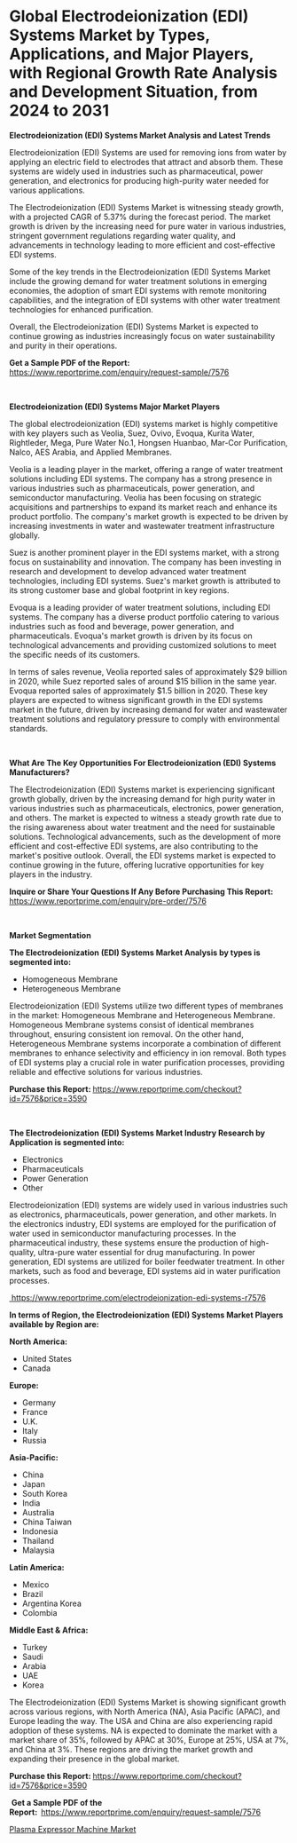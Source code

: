 <p><h1>Global Electrodeionization (EDI) Systems Market by Types, Applications, and Major Players, with Regional Growth Rate Analysis and Development Situation, from 2024 to 2031</h1></p><p><strong>Electrodeionization (EDI) Systems Market Analysis and Latest Trends</strong></p>
<p><p>Electrodeionization (EDI) Systems are used for removing ions from water by applying an electric field to electrodes that attract and absorb them. These systems are widely used in industries such as pharmaceutical, power generation, and electronics for producing high-purity water needed for various applications.</p><p>The Electrodeionization (EDI) Systems Market is witnessing steady growth, with a projected CAGR of 5.37% during the forecast period. The market growth is driven by the increasing need for pure water in various industries, stringent government regulations regarding water quality, and advancements in technology leading to more efficient and cost-effective EDI systems.</p><p>Some of the key trends in the Electrodeionization (EDI) Systems Market include the growing demand for water treatment solutions in emerging economies, the adoption of smart EDI systems with remote monitoring capabilities, and the integration of EDI systems with other water treatment technologies for enhanced purification.</p><p>Overall, the Electrodeionization (EDI) Systems Market is expected to continue growing as industries increasingly focus on water sustainability and purity in their operations.</p></p>
<p><strong>Get a Sample PDF of the Report:&nbsp;</strong> <a href="https://www.reportprime.com/enquiry/request-sample/7576">https://www.reportprime.com/enquiry/request-sample/7576</a></p>
<p>&nbsp;</p>
<p><strong>Electrodeionization (EDI) Systems Major Market Players</strong></p>
<p><p>The global electrodeionization (EDI) systems market is highly competitive with key players such as Veolia, Suez, Ovivo, Evoqua, Kurita Water, Rightleder, Mega, Pure Water No.1, Hongsen Huanbao, Mar-Cor Purification, Nalco, AES Arabia, and Applied Membranes.</p><p>Veolia is a leading player in the market, offering a range of water treatment solutions including EDI systems. The company has a strong presence in various industries such as pharmaceuticals, power generation, and semiconductor manufacturing. Veolia has been focusing on strategic acquisitions and partnerships to expand its market reach and enhance its product portfolio. The company's market growth is expected to be driven by increasing investments in water and wastewater treatment infrastructure globally.</p><p>Suez is another prominent player in the EDI systems market, with a strong focus on sustainability and innovation. The company has been investing in research and development to develop advanced water treatment technologies, including EDI systems. Suez's market growth is attributed to its strong customer base and global footprint in key regions.</p><p>Evoqua is a leading provider of water treatment solutions, including EDI systems. The company has a diverse product portfolio catering to various industries such as food and beverage, power generation, and pharmaceuticals. Evoqua's market growth is driven by its focus on technological advancements and providing customized solutions to meet the specific needs of its customers.</p><p>In terms of sales revenue, Veolia reported sales of approximately $29 billion in 2020, while Suez reported sales of around $15 billion in the same year. Evoqua reported sales of approximately $1.5 billion in 2020. These key players are expected to witness significant growth in the EDI systems market in the future, driven by increasing demand for water and wastewater treatment solutions and regulatory pressure to comply with environmental standards.</p></p>
<p>&nbsp;</p>
<p><strong>What Are The Key Opportunities For Electrodeionization (EDI) Systems Manufacturers?</strong></p>
<p><p>The Electrodeionization (EDI) Systems market is experiencing significant growth globally, driven by the increasing demand for high purity water in various industries such as pharmaceuticals, electronics, power generation, and others. The market is expected to witness a steady growth rate due to the rising awareness about water treatment and the need for sustainable solutions. Technological advancements, such as the development of more efficient and cost-effective EDI systems, are also contributing to the market's positive outlook. Overall, the EDI systems market is expected to continue growing in the future, offering lucrative opportunities for key players in the industry.</p></p>
<p><strong>Inquire or Share Your Questions If Any Before Purchasing This Report:</strong> <a href="https://www.reportprime.com/enquiry/pre-order/7576">https://www.reportprime.com/enquiry/pre-order/7576</a></p>
<p>&nbsp;</p>
<p><strong>Market Segmentation</strong></p>
<p><strong>The Electrodeionization (EDI) Systems Market Analysis by types is segmented into:</strong></p>
<p><ul><li>Homogeneous Membrane</li><li>Heterogeneous Membrane</li></ul></p>
<p><p>Electrodeionization (EDI) Systems utilize two different types of membranes in the market: Homogeneous Membrane and Heterogeneous Membrane. Homogeneous Membrane systems consist of identical membranes throughout, ensuring consistent ion removal. On the other hand, Heterogeneous Membrane systems incorporate a combination of different membranes to enhance selectivity and efficiency in ion removal. Both types of EDI systems play a crucial role in water purification processes, providing reliable and effective solutions for various industries.</p></p>
<p><strong>Purchase this Report:&nbsp;</strong><a href="https://www.reportprime.com/checkout?id=7576&price=3590">https://www.reportprime.com/checkout?id=7576&price=3590</a></p>
<p>&nbsp;</p>
<p><strong>The Electrodeionization (EDI) Systems Market Industry Research by Application is segmented into:</strong></p>
<p><ul><li>Electronics</li><li>Pharmaceuticals</li><li>Power Generation</li><li>Other</li></ul></p>
<p><p>Electrodeionization (EDI) systems are widely used in various industries such as electronics, pharmaceuticals, power generation, and other markets. In the electronics industry, EDI systems are employed for the purification of water used in semiconductor manufacturing processes. In the pharmaceutical industry, these systems ensure the production of high-quality, ultra-pure water essential for drug manufacturing. In power generation, EDI systems are utilized for boiler feedwater treatment. In other markets, such as food and beverage, EDI systems aid in water purification processes.</p></p>
<p><a href="https://www.reportprime.com/electrodeionization-edi-systems-r7576">&nbsp;https://www.reportprime.com/electrodeionization-edi-systems-r7576</a></p>
<p><strong>In terms of Region, the Electrodeionization (EDI) Systems Market Players available by Region are:</strong></p>
<p>
    <p> <strong> North America: </strong>
        <ul>
            <li>United States</li>
            <li>Canada</li>
        </ul>
        </p> 
    <p> <strong> Europe: </strong>
        <ul>
            <li>Germany</li>
            <li>France</li>
            <li>U.K.</li>
            <li>Italy</li>
            <li>Russia</li>
        </ul>
        </p> 
    <p> <strong> Asia-Pacific: </strong>
        <ul>
            <li>China</li>
            <li>Japan</li>
            <li>South Korea</li>
            <li>India</li>
            <li>Australia</li>
            <li>China Taiwan</li>
            <li>Indonesia</li>
            <li>Thailand</li>
            <li>Malaysia</li>
        </ul>
        </p> 
    <p> <strong> Latin America: </strong>
        <ul>
            <li>Mexico</li>
            <li>Brazil</li>
            <li>Argentina Korea</li>
            <li>Colombia</li>
        </ul>
        </p> 
    <p> <strong> Middle East & Africa: </strong>
        <ul>
            <li>Turkey</li>
            <li>Saudi</li>
            <li>Arabia</li>
            <li>UAE</li>
            <li>Korea</li>
        </ul>
    </p>
    </p>
<p><p>The Electrodeionization (EDI) Systems Market is showing significant growth across various regions, with North America (NA), Asia Pacific (APAC), and Europe leading the way. The USA and China are also experiencing rapid adoption of these systems. NA is expected to dominate the market with a market share of 35%, followed by APAC at 30%, Europe at 25%, USA at 7%, and China at 3%. These regions are driving the market growth and expanding their presence in the global market.</p></p>
<p><strong>Purchase this Report: </strong><a href="https://www.reportprime.com/checkout?id=7576&price=3590">https://www.reportprime.com/checkout?id=7576&price=3590</a></p>
<p>&nbsp;<strong>Get a Sample PDF of the Report:&nbsp;&nbsp;</strong><a href="https://www.reportprime.com/enquiry/request-sample/7576">https://www.reportprime.com/enquiry/request-sample/7576</a></p>
<p><strong></strong></p>
<p><p><a href="https://github.com/caseyee25/Market-Research-Report-List-1/blob/main/plasma-expressor-machine-market.md">Plasma Expressor Machine Market</a></p></p>